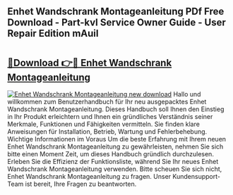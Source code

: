 ## Enhet Wandschrank Montageanleitung PDf Free Download - Part-kvI Service Owner Guide - User Repair Edition mAuiI

# <h2><a href="http://df8050n.blite.top/?on=Enhet+Wandschrank+Montageanleitung">🔗Download 👉🔴 Enhet Wandschrank Montageanleitung</a></h2>

[![Enhet Wandschrank Montageanleitung new download](https://i.imgur.com/lujVjoI.png)](http://df8050n.blite.top/?on=Enhet+Wandschrank+Montageanleitung)
Hallo und willkommen zum Benutzerhandbuch für Ihr neu ausgepacktes Enhet Wandschrank Montageanleitung. Dieses Handbuch soll Ihnen den Einstieg in Ihr Produkt erleichtern und Ihnen ein gründliches Verständnis seiner Merkmale, Funktionen und Fähigkeiten vermitteln. Sie finden klare Anweisungen für Installation, Betrieb, Wartung und Fehlerbehebung. Wichtige Informationen im Voraus Um die beste Erfahrung mit Ihrem neuen Enhet Wandschrank Montageanleitung zu gewährleisten, nehmen Sie sich bitte einen Moment Zeit, um dieses Handbuch gründlich durchzulesen. Erleben Sie die Effizienz der Funktionsliste, während Sie Ihr neues Enhet Wandschrank Montageanleitung verwenden. Bitte scheuen Sie sich nicht, Enhet Wandschrank Montageanleitung zu fragen. Unser Kundensupport-Team ist bereit, Ihre Fragen zu beantworten.

